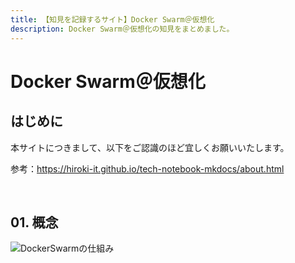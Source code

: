 ```yaml
---
title: 【知見を記録するサイト】Docker Swarm＠仮想化
description: Docker Swarm＠仮想化の知見をまとめました。
---
```


# Docker Swarm＠仮想化

## はじめに

本サイトにつきまして、以下をご認識のほど宜しくお願いいたします。

参考：https://hiroki-it.github.io/tech-notebook-mkdocs/about.html

<br>

## 01. 概念

![DockerSwarmの仕組み](https://raw.githubusercontent.com/hiroki-it/tech-notebook/master/images/DockerSwarmの仕組み.png)

